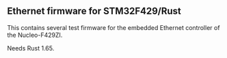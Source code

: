 ## Ethernet firmware for STM32F429/Rust

This contains several test firmware for the embedded Ethernet controller
of the Nucleo-F429ZI.

Needs Rust 1.65.
